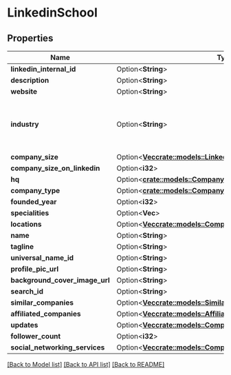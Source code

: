# LinkedinSchool

## Properties

Name | Type | Description | Notes
------------ | ------------- | ------------- | -------------
**linkedin_internal_id** | Option<**String**> |          LinkedIn's Internal and immutable ID of this Company profile.          | [optional]
**description** | Option<**String**> |  | [optional]
**website** | Option<**String**> |  | [optional]
**industry** | Option<**String**> | The `industry` attribute, found in a LinkedIn Company            profile, describes the industry in which the company operates.            The value of this attribute is an enumerator. [This CSV file            provides an exhaustive list of possible values for this attribute]            (https://drive.google.com/file/d/12yvYLuru7CRv3wKOIkHs5Ldocz31gJSS/            view?usp=share_link). | [optional]
**company_size** | Option<[**Vec<crate::models::LinkedinCompanyCompanySizeInner>**](LinkedinCompany_company_size_inner.md)> | Sequenceed range of company head count | [optional]
**company_size_on_linkedin** | Option<**i32**> |  | [optional]
**hq** | Option<[**crate::models::CompanyLocation**](CompanyLocation.md)> |  | [optional]
**company_type** | Option<[**crate::models::CompanyType**](CompanyType.md)> |  | [optional]
**founded_year** | Option<**i32**> |  | [optional]
**specialities** | Option<**Vec<String>**> |                  A list of specialities.              | [optional]
**locations** | Option<[**Vec<crate::models::CompanyLocation>**](CompanyLocation.md)> |  | [optional]
**name** | Option<**String**> |  | [optional]
**tagline** | Option<**String**> |  | [optional]
**universal_name_id** | Option<**String**> |  | [optional]
**profile_pic_url** | Option<**String**> |  | [optional]
**background_cover_image_url** | Option<**String**> |  | [optional]
**search_id** | Option<**String**> |          Useable with [Job listing endpoint](#jobs-api-jobs-listing-endpoint)          | [optional]
**similar_companies** | Option<[**Vec<crate::models::SimilarCompany>**](SimilarCompany.md)> |  | [optional]
**affiliated_companies** | Option<[**Vec<crate::models::AffiliatedCompany>**](AffiliatedCompany.md)> |  | [optional]
**updates** | Option<[**Vec<crate::models::CompanyUpdate>**](CompanyUpdate.md)> |  | [optional]
**follower_count** | Option<**i32**> |  | [optional]
**social_networking_services** | Option<[**Vec<crate::models::CompanySocialNetworkingService>**](CompanySocialNetworkingService.md)> |  | [optional]

[[Back to Model list]](../README.md#documentation-for-models) [[Back to API list]](../README.md#documentation-for-api-endpoints) [[Back to README]](../README.md)


